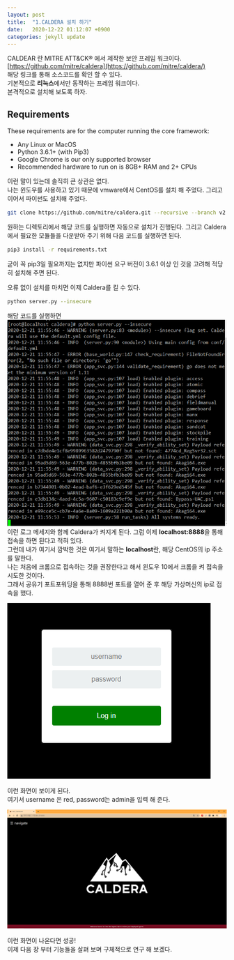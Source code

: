 ```yaml
---
layout: post
title:  "1.CALDERA 설치 하기"
date:   2020-12-22 01:12:07 +0900
categories: jekyll update
---
```


CALDEAR 란 MITRE ATT&CK® 에서 제작한 보안 프레임 워크이다.  
[https://github.com/mitre/caldera](https://github.com/mitre/caldera/)  
해당 링크를 통해 소스코드를 확인 할 수 있다.  
기본적으로 **리눅스**에서만 동작하는 프레임 워크이다.  
본격적으로 설치해 보도록 하자.  


## Requirements

These requirements are for the computer running the core framework:

* Any Linux or MacOS
* Python 3.6.1+ (with Pip3)
* Google Chrome is our only supported browser
* Recommended hardware to run on is 8GB+ RAM and 2+ CPUs

이런 말이 있는데 솔직히 큰 상관은 없다.  
나는 윈도우를 사용하고 있기 때문에 vmware에서 CentOS를 설치 해 주었다.
그리고 이어서 파이썬도 설치해 주었다.


```Bash
git clone https://github.com/mitre/caldera.git --recursive --branch v2.9.0
```

원하는 디렉토리에서 해당 코드를 실행하면 자동으로 설치가 진행된다.
그리고 Caldera에서 필요한 모듈들을 다운받아 주기 위해 다음 코드를 실행하면 된다.

```Bash
pip3 install -r requirements.txt
```

굳이 꼭 pip3일 필요까지는 없지만 파이썬 요구 버전이 3.6.1 이상 인 것을 고려해 적당히 설치해 주면 된다.

오류 없이 설치를 마치면 이제 Caldera를 킬 수 있다.

```Bash
python server.py --insecure
```

해당 코드를 실행하면
![서버 실행](/img/1.PNG)
이런 로그 메세지와 함께 Caldera가 켜지게 된다.
그럼 이제 **localhost:8888**을 통해 접속을 하면 된다고 적혀 있다.  
그런데 내가 여기서 깜박한 것은 여기서 말하는 **localhost**란, 해당 CentOS의 ip 주소를 말한다.   
나는 처음에 크롬으로 접속하는 것을 권장한다고 해서 윈도우 10에서 크롬을 켜 접속을 시도한 것이다.  
그래서 공유기 포트포워딩을 통해 8888번 포트를 열어 준 후 해당 가상머신의 ip로 접속을 했다.  

![로그인 화면](/img/2.PNG)

이런 화면이 보이게 된다.  
여기서 username 은 red, password는 admin을 입력 해 준다.

![접속 화면](/img/3.PNG)

이런 화면이 나온다면 성공!  
이제 다음 장 부터 기능들을 살펴 보며 구체적으로 연구 해 보겠다.
